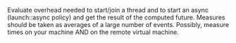 Evaluate overhead needed to start/join a thread and to start an async (launch::async policy) and get the result of the 
computed future. Measures should be taken as averages of a large number of events. Possibly, measure times on your machine 
AND on the remote virtual machine.
